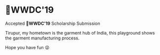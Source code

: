 # WWDC'19 

Accepted **WWDC'19** Scholarship Submission

Tirupur, my hometown is the garment hub of India, this playground shows the garment manufacturing process.

Hope you have fun 😜

